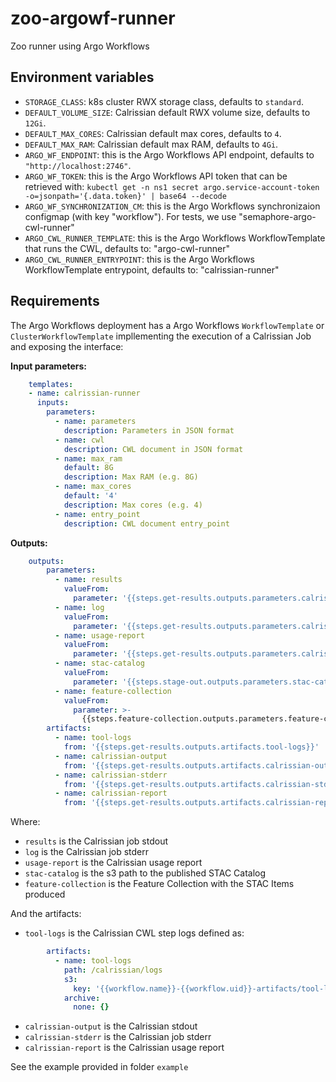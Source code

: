 # zoo-argowf-runner

Zoo runner using Argo Workflows

## Environment variables

- `STORAGE_CLASS`: k8s cluster RWX storage class, defaults to `standard`.
- `DEFAULT_VOLUME_SIZE`: Calrissian default RWX volume size, defaults to `12Gi`.
- `DEFAULT_MAX_CORES`: Calrissian default max cores, defaults to `4`.
- `DEFAULT_MAX_RAM`: Calrissian default max RAM, defaults to `4Gi`.
- `ARGO_WF_ENDPOINT`: this is the Argo Workflows API endpoint, defaults to `"http://localhost:2746"`.
- `ARGO_WF_TOKEN`: this is the Argo Workflows API token that can be retrieved with: `kubectl get -n ns1 secret argo.service-account-token -o=jsonpath='{.data.token}' | base64 --decode`
- `ARGO_WF_SYNCHRONIZATION_CM`: this is the Argo Workflows synchronizaion configmap (with key "workflow"). For tests, we use "semaphore-argo-cwl-runner"
- `ARGO_CWL_RUNNER_TEMPLATE`: this is the Argo Workflows WorkflowTemplate that runs the CWL, defaults to: "argo-cwl-runner"
- `ARGO_CWL_RUNNER_ENTRYPOINT`: this is the Argo Workflows WorkflowTemplate entrypoint, defaults to: "calrissian-runner"

## Requirements

The Argo Workflows deployment has a Argo Workflows `WorkflowTemplate` or `ClusterWorkflowTemplate` impllementing the execution of a Calrissian Job and exposing the interface:

**Input parameters:** 

```yaml
    templates:
    - name: calrissian-runner
      inputs:
        parameters:
          - name: parameters
            description: Parameters in JSON format
          - name: cwl
            description: CWL document in JSON format
          - name: max_ram
            default: 8G
            description: Max RAM (e.g. 8G)
          - name: max_cores
            default: '4'
            description: Max cores (e.g. 4)
          - name: entry_point
            description: CWL document entry_point
```

**Outputs:**

```yaml
    outputs:
        parameters:
          - name: results
            valueFrom:
              parameter: '{{steps.get-results.outputs.parameters.calrissian-output}}'
          - name: log
            valueFrom:
              parameter: '{{steps.get-results.outputs.parameters.calrissian-stderr}}'
          - name: usage-report
            valueFrom:
              parameter: '{{steps.get-results.outputs.parameters.calrissian-report}}'
          - name: stac-catalog
            valueFrom:
              parameter: '{{steps.stage-out.outputs.parameters.stac-catalog}}'
          - name: feature-collection
            valueFrom:
              parameter: >-
                {{steps.feature-collection.outputs.parameters.feature-collection}}
        artifacts:
          - name: tool-logs
            from: '{{steps.get-results.outputs.artifacts.tool-logs}}'
          - name: calrissian-output
            from: '{{steps.get-results.outputs.artifacts.calrissian-output}}'
          - name: calrissian-stderr
            from: '{{steps.get-results.outputs.artifacts.calrissian-stderr}}'
          - name: calrissian-report
            from: '{{steps.get-results.outputs.artifacts.calrissian-report}}'
```

Where: 

- `results` is the Calrissian job stdout
- `log` is the Calrissian job stderr
- `usage-report` is the Calrissian usage report
- `stac-catalog` is the s3 path to the published STAC Catalog
- `feature-collection` is the Feature Collection with the STAC Items produced

And the artifacts:

- `tool-logs` is the Calrissian CWL step logs defined as:


```yaml
        artifacts:
          - name: tool-logs
            path: /calrissian/logs
            s3:
              key: '{{workflow.name}}-{{workflow.uid}}-artifacts/tool-logs'
            archive:
              none: {}
```

- `calrissian-output` is the Calrissian stdout
- `calrissian-stderr` is the Calrissian job stderr
- `calrissian-report` is the Calrissian usage report

See the example provided in folder `example`